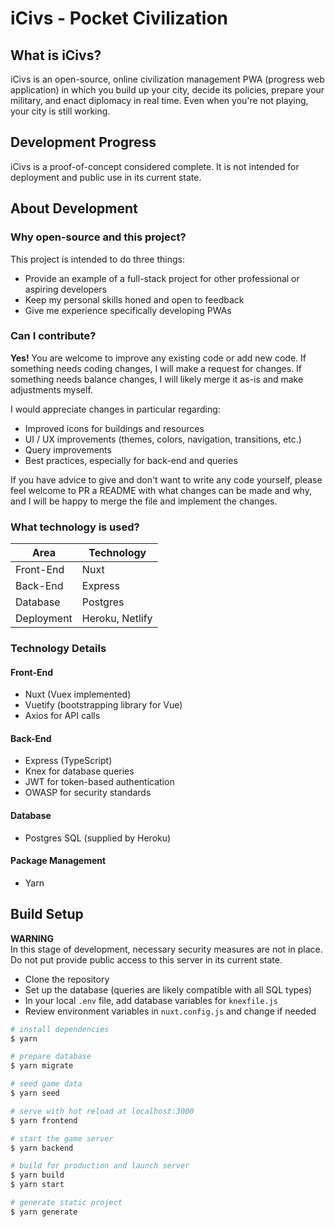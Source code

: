 # iCivs - Pocket Civilization

## What is iCivs?
iCivs is an open-source, online civilization management PWA (progress web application) in which you build up your city, decide its policies, prepare your military, and enact diplomacy in real time. Even when you're not playing, your city is still working.

## Development Progress
iCivs is a proof-of-concept considered complete. It is not intended for deployment and public use in its current state.

## About Development
### Why open-source and this project?
This project is intended to do three things:
- Provide an example of a full-stack project for other professional or aspiring developers
- Keep my personal skills honed and open to feedback
- Give me experience specifically developing PWAs

### Can I contribute?
**Yes!** You are welcome to improve any existing code or add new code. If something needs coding changes, I will make a request for changes. If something needs balance changes, I will likely merge it as-is and make adjustments myself.

I would appreciate changes in particular regarding:
- Improved icons for buildings and resources
- UI / UX improvements (themes, colors, navigation, transitions, etc.)
- Query improvements
- Best practices, especially for back-end and queries

If you have advice to give and don't want to write any code yourself, please feel welcome to PR a README with what changes can be made and why, and I will be happy to merge the file and implement the changes.

### What technology is used?
| Area | Technology |
|------|------------|
| Front-End | Nuxt |
| Back-End | Express |
| Database | Postgres |
| Deployment | Heroku, Netlify |

### Technology Details
#### Front-End
- Nuxt (Vuex implemented)
- Vuetify (bootstrapping library for Vue)
- Axios for API calls

#### Back-End
- Express (TypeScript)
- Knex for database queries
- JWT for token-based authentication
- OWASP for security standards

#### Database
- Postgres SQL (supplied by Heroku)

#### Package Management
- Yarn

## Build Setup

**WARNING**<br>
In this stage of development, necessary security measures are not in place. Do not put provide public access to this server in its current state.

- Clone the repository
- Set up the database (queries are likely compatible with all SQL types)
- In your local `.env` file, add database variables for `knexfile.js`
- Review environment variables in `nuxt.config.js` and change if needed

``` bash
# install dependencies
$ yarn

# prepare database
$ yarn migrate

# seed game data
$ yarn seed

# serve with hot reload at localhost:3000
$ yarn frontend

# start the game server
$ yarn backend

# build for production and launch server
$ yarn build
$ yarn start

# generate static project
$ yarn generate
```

